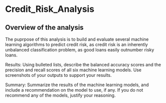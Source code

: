 # Credit_Risk_Analysis

## Overview of the analysis

The puprpose of this analysis is to build and evaluate several machine learning algorithms to predict credit risk, as credit risk is an inherently unbalanced classification problem, as good loans easily outnumber risky loans.

Results: Using bulleted lists, describe the balanced accuracy scores and the precision and recall scores of all six machine learning models. Use screenshots of your outputs to support your results.

Summary: Summarize the results of the machine learning models, and include a recommendation on the model to use, if any. If you do not recommend any of the models, justify your reasoning.
